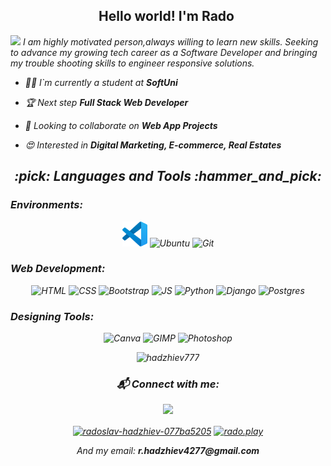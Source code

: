 <h2 align="center">Hello world! I'm Rado&nbsp;</h2>
<p>
 <img src="https://github.com/TheDudeThatCode/TheDudeThatCode/blob/master/Assets/Hi.gif" width="20px"> 
<!--   <img src="https://github.com/TheDudeThatCode/TheDudeThatCode/blob/master/Assets/Hi.gif" width="20px"> -->
<!--   <img src="https://github.com/TheDudeThatCode/TheDudeThatCode/blob/master/Assets/Earth.gif" width="20px"> -->

  <em>
 I am highly motivated person,always willing to learn new skills. Seeking to advance my growing tech career as a Software Developer and bringing my trouble shooting skills to engineer responsive solutions. 
<!-- :man_technologist:I`m currently student in Softni. 
:trophy:Next step Python Full Stack Web Developer.
:heart_eyes: Interested in digital marketing, e-commerce. -->
   
- :man_technologist: I`m currently a student at **SoftUni**
    
 - :trophy: Next step **Full Stack Web Developer**
    
 - :eyes: Looking to collaborate on **Web App Projects**

- :heart_eyes: Interested in **Digital Marketing, E-commerce, Real Estates**
    
<h2 align="center">:pick: Languages and Tools :hammer_and_pick:</h2>     
<!--     
         https://e1.pngegg.com/pngimages/38/630/png-clipart-minecraft-diamond-pickaxe-minecraft-diamond-axe-thumbnail.png -->
<h3 align="left">Environments:</h3>
  
 <p align="center">
 <img alt="VSCode" width="40px" height="40px" src="https://raw.githubusercontent.com/Mempler/Mempler/master/assets//visual-studio-code.svg"/>
<!-- <img alt="Vim" width="40px" height="40px" src="https://cdn.jsdelivr.net/gh/devicons/devicon/icons/vim/vim-original.svg" /> -->
<img alt="Ubuntu" width="40px" height="40px" src="https://cdn.jsdelivr.net/gh/devicons/devicon/icons/ubuntu/ubuntu-plain.svg" />
<img alt="Git" width="40px" height="40px" src="https://cdn.jsdelivr.net/gh/devicons/devicon/icons/git/git-original.svg" />
 </p>

<h3 align="left">Web Development:</h3>
    
<p align="center">
<img alt="HTML" width="40px" height="40px" src="https://cdn.jsdelivr.net/gh/devicons/devicon/icons/html5/html5-original-wordmark.svg" />
<img alt="CSS" width="40px" height="40px" src="https://cdn.jsdelivr.net/gh/devicons/devicon/icons/css3/css3-original-wordmark.svg" />
<img alt="Bootstrap" width="40px" height="40px" src="https://cdn.jsdelivr.net/gh/devicons/devicon/icons/bootstrap/bootstrap-original.svg" />
<img alt="JS" width="40px" height="40px" src="https://cdn.jsdelivr.net/gh/devicons/devicon/icons/javascript/javascript-original.svg" />   
<img alt="Python" width="40px" height="40px" src="https://cdn.jsdelivr.net/gh/devicons/devicon/icons/python/python-original.svg" />
<img alt="Django" width="40px" height="40px" src="https://cdn.jsdelivr.net/gh/devicons/devicon/icons/django/django-plain.svg" />
<img alt="Postgres" width="40px" height="40px" src="https://cdn.jsdelivr.net/gh/devicons/devicon/icons/postgresql/postgresql-original.svg" />
</p>
 
<h3 align="left">Designing Tools:</h3>
    
<p align="center">
<img alt="Canva" width="40px" height="40px" src="https://cdn.jsdelivr.net/gh/devicons/devicon/icons/canva/canva-original.svg" />
<img alt="GIMP" width="40px" height="40px" src="https://cdn.jsdelivr.net/gh/devicons/devicon/icons/gimp/gimp-original.svg" />
<img alt="Photoshop" width="40px" height="40px" src="https://cdn.jsdelivr.net/gh/devicons/devicon/icons/photoshop/photoshop-plain.svg" /></p>
    
<div align="center"> <p><img src="https://github-readme-stats.vercel.app/api/top-langs?username=hadzhiev777&show_icons=true&locale=en&layout=compact" alt="hadzhiev777" /></p></div>

### <h3 align="center">:mailbox_with_mail: Connect with me:</h3>
<p align="left">
</p>
   
   <div id="header" align="center"><img src="https://media.giphy.com/media/bGgsc5mWoryfgKBx1u/giphy.gif" width="200"/>

<p align="center">
<a href="https://linkedin.com/in/radoslav-hadzhiev-077ba5205" target="blank"><img align="center" src="https://raw.githubusercontent.com/rahuldkjain/github-profile-readme-generator/master/src/images/icons/Social/linked-in-alt.svg" alt="radoslav-hadzhiev-077ba5205" height="30" width="40" /></a>
<a href="https://fb.com/rado.play" target="blank"><img align="center" src="https://raw.githubusercontent.com/rahuldkjain/github-profile-readme-generator/master/src/images/icons/Social/facebook.svg" alt="rado.play" height="30" width="40" /></a>
</p>
     <p align="center">And my email: <b>r.hadzhiev4277@gmail.com</b></p>
               </div>

<!-- **HadzhieV777/HadzhieV777** is a ✨ _special_ ✨ repository because its `README.md` (this file) appears on your GitHub profile. -->
